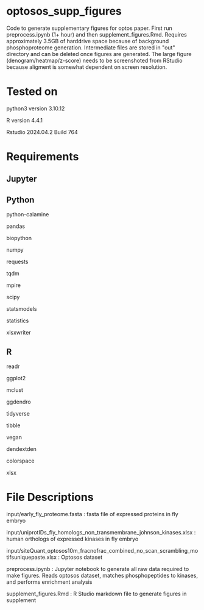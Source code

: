 # optosos_supp_figures
Code to generate supplementary figures for optos paper. First run preprocess.ipynb (1+ hour) and then supplement_figures.Rmd. Requires approximately 3.5GB of harddrive space because of background phosphoproteome generation. Intermediate files are stored in "out" directory and can be deleted once figures are generated. The large figure (denogram/heatmap/z-score) needs to be screenshoted from RStudio because aligment is somewhat dependent on screen resolution. 

# Tested on

python3 version 3.10.12

R version 4.4.1

Rstudio 2024.04.2 Build 764

# Requirements

## Jupyter

## Python

python-calamine 

pandas

biopython

numpy

requests

tqdm

mpire

scipy

statsmodels

statistics

xlsxwriter

## R

readr

ggplot2

mclust

ggdendro

tidyverse

tibble

vegan

dendextden

colorspace

xlsx

# File Descriptions
input/early_fly_proteome.fasta : fasta file of expressed proteins in fly embryo

input/uniprotIDs_fly_homologs_non_transmembrane_johnson_kinases.xlsx : human orthologs of expressed kinases in fly embryo

input/siteQuant_optosos10m_fracnofrac_combined_no_scan_scrambling_motifsuniquepaste.xlsx : Optosos dataset

preprocess.ipynb : Jupyter notebook to generate all raw data required to make figures. Reads optosos dataset, matches phosphopeptides to kinases, and performs enrichment analysis

supplement_figures.Rmd : R Studio markdown file to generate figures in supplement
